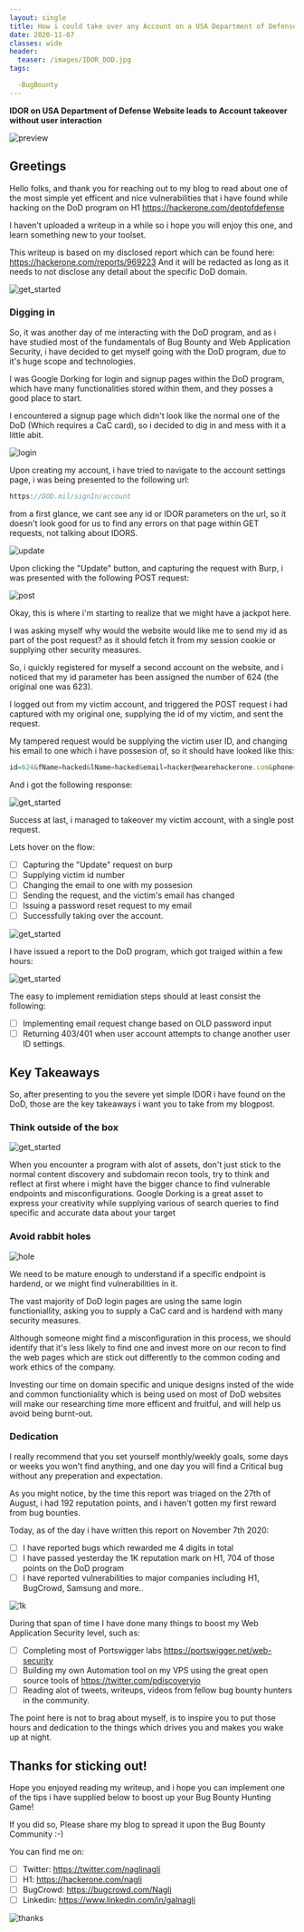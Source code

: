 ```yaml
---
layout: single
title: How i could take over any Account on a USA Department of Defense Website due to a simple IDOR
date: 2020-11-07
classes: wide
header:
  teaser: /images/IDOR_DOD.jpg
tags:

  -BugBounty
--- 
```


**IDOR on USA Department of Defense Website leads to Account takeover without user interaction**

![preview](/images/IDOR_DOD.jpg)

## Greetings

Hello folks, and thank you for reaching out to my blog to read about one of the most simple yet efficent and nice vulnerabilities that i have found while hacking on the 
DoD program on H1 <https://hackerone.com/deptofdefense>

I haven't uploaded a writeup in a while so i hope you will enjoy this one, and learn something new to your toolset.

This writeup is based on my disclosed report which can be found here: <https://hackerone.com/reports/969223> 
And it will be redacted as long as it needs to not disclose any detail about the specific DoD domain.

![get_started](/images/get_started.png)

### Digging in

So, it was another day of me interacting with the DoD program, and as i have studied most of the fundamentals of Bug Bounty and Web Application Security, i have decided to get myself going with the DoD program, due to it's huge scope and technologies.

I was Google Dorking for login and signup pages within the DoD program, which have many functionalities stored within them, and they posses a good place to start.

I encountered a signup page which didn't look like the normal one of the DoD (Which requires a CaC card), so i decided to dig in and mess with it a little abit.

![login](/images/login_page.png)

Upon creating my account, i have tried to navigate to the account settings page, i was being presented to the following url:
```javascript
https://DOD.mil/signIn/account
```

from a first glance, we cant see any id or IDOR parameters on the url, so it doesn't look good for us to find any errors on that page within GET requests, not talking about IDORS.

![update](/images/update_button.png)

Upon clicking the "Update" button, and capturing the request with Burp, i was presented with the following POST request:

![post](/images/vulnerable_post_request.png)

Okay, this is where i'm starting to realize that we might have a jackpot here.

I was asking myself why would the website would like me to send my id as part of the post request? as it should fetch it from my session cookie or supplying other security measures.

So, i quickly registered for myself a second account on the website, and i noticed that my id parameter has been assigned the number of 624 (the original one was 623).

I logged out from my victim account, and triggered the POST request i had captured with my original one, supplying the id of my victim, and sent the request.

My tampered request would be supplying the victim user ID, and changing his email to one which i have possesion of, so it should have looked like this:

```javascript
id=624&fName=hacked&lName=hacked&email=hacker@wearehackerone.com&phone=12345
```

And i got the following response:

![get_started](/images/200.png)

Success at last, i managed to takeover my victim account, with a single post request.

Lets hover on the flow:

- [ ] Capturing the "Update" request on burp
- [ ] Supplying victim id number
- [ ] Changing the email to one with my possesion
- [ ] Sending the request, and the victim's email has changed
- [ ] Issuing a password reset request to my email
- [ ] Successfully taking over the account.

![get_started](/images/hacked.jpg)

I have issued a report to the DoD program, which got traiged within a few hours:

![get_started](/images/IDOR_TRIAGE.png)

The easy to implement remidiation steps should at least consist the following:

- [ ] Implementing email request change based on OLD password input
- [ ] Returning 403/401 when user account attempts to change another user ID settings.

## Key Takeaways

So, after presenting to you the severe yet simple IDOR i have found on the DoD, those are the key takeaways i want you to take from my blogpost.

### Think outside of the box

![get_started](/images/outside_thebox.jpg)

When you encounter a program with alot of assets, don't just stick to the normal content discovery and subdomain recon tools, try to think and reflect at first where i might have the bigger chance to find vulnerable endpoints and misconfigurations.
Google Dorking is a great asset to express your creativity while supplying various of search queries to find specific and accurate data about your target

### Avoid rabbit holes

![hole](/images/rabbit_hole.jpg)

We need to be mature enough to understand if a specific endpoint is hardend, or we might find vulnerabilities in it.

The vast majority of DoD login pages are using the same login functioniallity, asking you to supply a CaC card and is hardend with many security measures.

Although someone might find a misconfiguration in this process, we should identify that it's less likely to find one and invest more on our recon to find the web pages which are stick out differently to the common coding and work ethics of the company.

Investing our time on domain specific and unique designs insted of the wide and common functioniality which is being used on most of DoD websites will make our researching time more efficent and fruitful, and will help us avoid being burnt-out.

### Dedication

I really recommend that you set yourself monthly/weekly goals, some days or weeks you won't find anything, and one day you will find a Critical bug without any preperation and expectation.

As you might notice, by the time this report was triaged on the 27th of August, i had 192 reputation points, and i haven't gotten my first reward from bug bounties.

Today, as of the day i have written this report on November 7th 2020:

- [ ] I have reported bugs which rewarded me 4 digits in total
- [ ] I have passed yesterday the 1K reputation mark on H1, 704 of those points on the DoD program
- [ ] I have reported vulnerabilities to major companies including H1, BugCrowd, Samsung and more..

![1k](/images/1K_rep.png)

During that span of time I have done many things to boost my Web Application Security level, such as:

- [ ] Completing most of Portswigger labs <https://portswigger.net/web-security>
- [ ] Building my own Automation tool on my VPS using the great open source tools of <https://twitter.com/pdiscoveryio>
- [ ] Reading alot of tweets, writeups, videos from fellow bug bounty hunters in the community.

The point here is not to brag about myself, is to inspire you to put those hours and dedication to the things which drives you and makes you wake up at night.


## Thanks for sticking out!

Hope you enjoyed reading my writeup, and i hope you can implement one of the tips i have supplied below to boost up your Bug Bounty Hunting Game!

If you did so, Please share my blog to spread it upon the Bug Bounty Community :-)

You can find me on:

- [ ] Twitter: <https://twitter.com/naglinagli>
- [ ] H1: <https://hackerone.com/nagli>
- [ ] BugCrowd: <https://bugcrowd.com/Nagli>
- [ ] Linkedin: <https://www.linkedin.com/in/galnagli>

![thanks](/images/theend.jpg)


